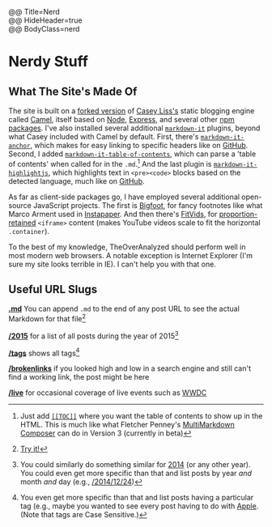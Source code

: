 @@ Title=Nerd  
@@ HideHeader=true  
@@ BodyClass=nerd

<h1>Nerdy Stuff</h1>

## What The Site's Made Of

The site is built on a [forked version][github] of [Casey Liss's][twitter]  static blogging engine called [Camel][github 2], itself based on [Node][nodejs], [Express][expressjs], and several other [npm][npmjs] [packages][github 3]. I've also installed several additional [`markdown-it`][npmjs 2] plugins, beyond what Casey included with Camel by default. First, there's [`markdown-it-anchor`][npmjs 3], which makes for easy linking to specific headers like on [GitHub][d]. Second, I added [`markdown-it-table-of-contents`][npmjs 4], which can parse a 'table of contents' when called for in the `.md`.[^pa] And the last plugin is [`markdown-it-highlightjs`][npmjs 5], which highlights text in ```<pre><code>``` blocks based on the detected language, much like on [GitHub][github 4].

As far as client-side packages go, I have employed several additional open-source JavaScript projects. The first is [Bigfoot][bigfootjs], for fancy footnotes like what Marco Arment used in [Instapaper][marco]. And then there's [FitVids][fitvidsjs], for [proportion-retained][pro] `<iframe>` content (makes YouTube videos scale to fit the horizontal `.container`).
 
To the best of my knowledge, TheOverAnalyzed should perform well in most modern web browsers. A notable exception is Internet Explorer (I'm sure my site looks terrible in IE). I can't help you with that one. 

## Useful URL Slugs

**[.md][nerd]** You can append `.md` to the end of any post URL to see the actual Markdown for that file[^tr]

**[/2015][year]** for a list of all posts during the year of 2015[^p]

**[/tags][tags]** shows all tags[^t]

**[/brokenlinks][br]** if you looked high and low in a search engine and still can't find a working link, the post might be here

**[/live][live]** for occasional coverage of live events such as [WWDC][apple]

[^pa]: Just add [`[[TOC]]`][github 5] where you want the table of contents to show up in the HTML. This is much like what Fletcher Penney's [MultiMarkdown Composer][multimarkdown] can do in Version 3 (currently in beta)
[^tr]: [Try it!][try]
[^p]: You could similarly do something similar for [2014][2014] (or any other year). You could even get more specific than that and list posts by year *and* month *and* day (e.g., [/2014/12/24][dec])
[^t]: You even get more specific than that and list posts having a particular tag (e.g., maybe you wanted to see every post having to do with [Apple][ap]. (Note that tags are Case Sensitive.)

[2014]: @@SiteRoot@@/2014
[ap]: @@SiteRoot@@/tags/Apple
[apple]: https://developer.apple.com/wwdc/
[bigfootjs]: http://bigfootjs.com
[br]: @@SiteRoot@@/brokenlinks
[d]: http://d.pr/i/1iSqM+
[dec]: @@SiteRoot@@/2014/12/24
[expressjs]: http://expressjs.com/
[fitvidsjs]: http://fitvidsjs.com
[github]: https://github.com/DataMcFly/camel
[github 2]: https://github.com/cliss/camel
[github 3]: https://github.com/cliss/camel/blob/master/package.json
[github 4]: https://github.com/markdown-it/markdown-it#simple
[github 5]: https://github.com/Oktavilla/markdown-it-table-of-contents#example-markdown
[live]: @@SiteRoot@@/live
[marco]: http://www.marco.org/2011/10/17/instapaper-4-released
[multimarkdown]: http://multimarkdown.com
[nodejs]: https://nodejs.org/
[npmjs]: https://www.npmjs.com/
[npmjs 2]: https://www.npmjs.com/package/markdown-it
[npmjs 3]: https://www.npmjs.com/package/markdown-it-anchor
[npmjs 4]: https://www.npmjs.com/package/markdown-it-table-of-contents
[npmjs 5]: https://www.npmjs.com/package/markdown-it-highlightjs
[nerd]: @@SiteRoot@@/nerd.md
[pro]: @@SiteRoot@@/2015/3/9/constrain-embedded-videos-while-preserving-correct-aspect-ratios-in-squarespace
[tags]: @@SiteRoot@@/tags
[try]: @@SiteRoot@@/nerd.md
[twitter]: https://twitter.com/caseyliss
[year]: @@SiteRoot@@/2015